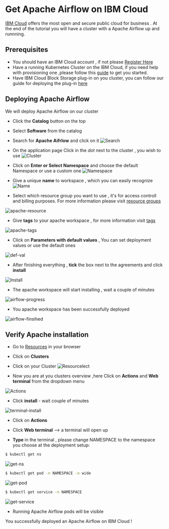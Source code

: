 # Get Apache Airflow on IBM Cloud

[IBM Cloud] offers the most open and secure public cloud for business . 
At the end of the tutorial you will have a cluster with a Apache Airflow up and runnning.

## Prerequisites

* You should have an IBM Cloud account , if not please [Register Here]
* Have a running Kubernetes Cluster on the IBM Cloud, if you need help with provisioning one ,please follow this [guide] to get you started.
* Have IBM Cloud Block Storage plug-in on you cluster, you can follow our guide for deploying the plug-in [here]

## Deploying Apache Airflow

We will deploy  Apache Airflow on our cluster 
  
* Click the **Catalog** button on the top 
* Select **Software** from the catalog
* Search for **Apache Aifrlow** and click on it
![Search](/search.png)


* On the application page Click in the _dot_ next to the cluster , you wish to use
![Cluster](/cluster-select.png)
* Click on  **Enter or Select Namespace** and choose the default Namespace or use a custom one 
![Namespace](/details-namespace.png)
* Give a unique **name** to workspace , which you can easily recognize
![Name](/details-name.png)
* Select which resource group you want to use , it's for access controll and billing purposes. For more information please visit [resource groups]

![apache-resource](/details-resource.png)

* Give **tags** to your apache workspace , for more information visit [tags]

![apache-tags](/details-tags.png)

* Click on **Parameters with default values** , You can set deployment values or use the default ones

![def-val](/parameters.png)

* After finishing everything , **tick** the box next to the agreements and click **install**

![Install](/aggreement-create.png)

* The apache workspace will start installing , wait a couple of minutes 

![airflow-progress](/in-progress.png)

* You apache workspace has been successfully deployed

![airflow-finsihed](/airflow-done.png)

## Verify Apache installation

* Go to [Resources] in your browser 
* Click on **Clusters**
* Click on your Cluster
![Resourcelect](/resource-select.png)

* Now you are at you clusters overview ,here Click on **Actions** and **Web terminal** from the dropdown menu


![Actions](/cluster-main.png)

* Click **install** - wait couple of minutes 

![terminal-install](/terminal-install.jpg)

* Click on **Actions**
* Click **Web terminal** --> a terminal will open up

* **Type** in the terminal , please change NAMESPACE to the namespace you choose at the deployment setup:

 ```sh
$ kubectl get ns
```
![get-ns](/get-ns.png)


 ```sh
$ kubectl get pod -n NAMESPACE -o wide 
```
![get-pod](/get-pod.png)


 ```sh
$ kubectl get service -n NAMESPACE
```
![get-service](/get-service.png)


* Running Apache Airflow pods  will be visible 


You successfully deployed an Apache Airflow on IBM Cloud ! 


[IBM Cloud]: <http://cloud.ibm.com>
[Register Here]: <http://cloud.ibm.com/registration>
[guide]: <https://github.com/KissConsult/clusterIBM>
[here]: <https://github.com/KissConsult/IBM-Cloud-Block-Storage-plug-in>
[resource groups]: <https://cloud.ibm.com/docs/account?topic=account-account_setup#bp_resourcegroups>
[tags]: <https://cloud.ibm.com/docs/account?topic=account-tag>
[Resources]: <http://cloud.ibm.com/resources>
